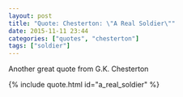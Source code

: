 ```yaml
---
layout: post
title: "Quote: Chesterton: \"A Real Soldier\""
date: 2015-11-11 23:44
categories: ["quotes", "chesterton"]
tags: ["soldier"]
---
```

Another great quote from G.K. Chesterton

{% include quote.html id="a_real_soldier" %}
